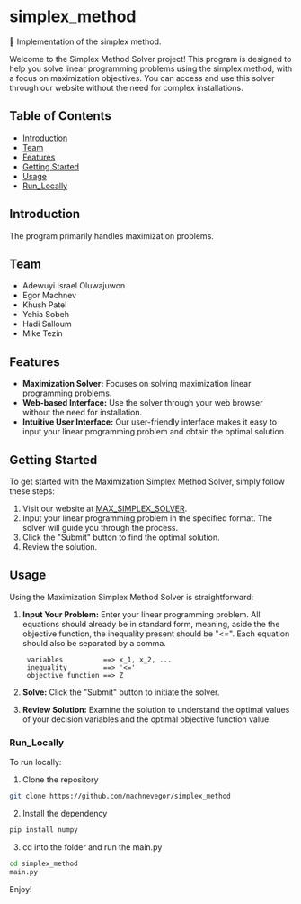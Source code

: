# simplex_method
🔬 Implementation of the simplex method.

Welcome to the Simplex Method Solver project! This program is designed to help you solve linear programming problems using the simplex method, with a focus on maximization objectives. You can access and use this solver through our website without the need for complex installations.

## Table of Contents
- [Introduction](#introduction)
- [Team](#team)
- [Features](#features)
- [Getting Started](#getting-started)
- [Usage](#usage)
- [Run_Locally](#run_locally)

## Introduction

The program primarily handles maximization problems. 

## Team

- Adewuyi Israel Oluwajuwon
- Egor Machnev
- Khush Patel
- Yehia Sobeh
- Hadi Salloum
- Mike Tezin

## Features

- **Maximization Solver:** Focuses on solving maximization linear programming problems.
- **Web-based Interface:** Use the solver through your web browser without the need for installation.
- **Intuitive User Interface:** Our user-friendly interface makes it easy to input your linear programming problem and obtain the optimal solution.

## Getting Started

To get started with the Maximization Simplex Method Solver, simply follow these steps:

1. Visit our website at [MAX_SIMPLEX_SOLVER](https://huggingface.co/spaces/khushpatel2002/Optimization).
2. Input your linear programming problem in the specified format. The solver will guide you through the process.
3. Click the "Submit" button to find the optimal solution.
4. Review the solution.

## Usage

Using the Maximization Simplex Method Solver is straightforward:

1. **Input Your Problem:** Enter your linear programming problem. All equations should already be in standard form, meaning, aside the
   the objective function, the inequality present should be "<=". Each equation should also be separated by a comma.
   ```
    variables          ==> x_1, x_2, ...
    inequality         ==> '<='
    objective function ==> Z
   ```

3. **Solve:** Click the "Submit" button to initiate the solver.

4. **Review Solution:** Examine the solution to understand the optimal values of your decision variables and the optimal objective function value.

### Run_Locally

To run locally:
1. Clone the repository
```bash
git clone https://github.com/machnevegor/simplex_method
```
2. Install the dependency
```bash
pip install numpy
```
3. cd into the folder and run the main.py
```bash
cd simplex_method
main.py
```


Enjoy!
